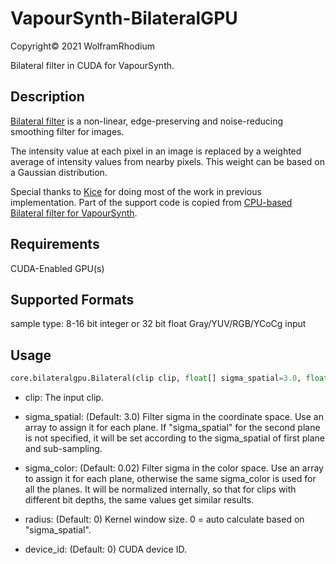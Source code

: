 # VapourSynth-BilateralGPU
Copyright© 2021 WolframRhodium

Bilateral filter in CUDA for VapourSynth.

## Description
[Bilateral filter](https://en.wikipedia.org/wiki/Bilateral_filter) is a non-linear, edge-preserving and noise-reducing smoothing filter for images.

The intensity value at each pixel in an image is replaced by a weighted average of intensity values from nearby pixels. This weight can be based on a Gaussian distribution.

Special thanks to [Kice](https://github.com/kice) for doing most of the work in previous implementation. Part of the support code is copied from [CPU-based Bilateral filter for VapourSynth](https://github.com/HomeOfVapourSynthEvolution/VapourSynth-Bilateral).

## Requirements
CUDA-Enabled GPU(s)

## Supported Formats

sample type: 8-16 bit integer or 32 bit float Gray/YUV/RGB/YCoCg input

## Usage

```python
core.bilateralgpu.Bilateral(clip clip, float[] sigma_spatial=3.0, float[] sigma_color=0.02, int[] radius=0, int[] device_id=0)
```

- clip:
    The input clip.

- sigma_spatial: (Default: 3.0)
    Filter sigma in the coordinate space.
	Use an array to assign it for each plane. If "sigma_spatial" for the second plane is not specified, it will be set according to the sigma_spatial of first plane and sub-sampling.

- sigma_color: (Default: 0.02)
    Filter sigma in the color space.
	Use an array to assign it for each plane, otherwise the same sigma_color is used for all the planes.
	It will be normalized internally, so that for clips with different bit depths, the same values get similar results.

- radius: (Default: 0)
    Kernel window size. 0 = auto calculate based on "sigma_spatial".

- device_id: (Default: 0)
    CUDA device ID.
